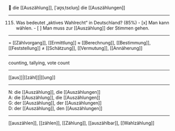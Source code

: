 🔴 die [[Auszählung]], [ˈaʊ̯sˌtsɛlʊŋ]
die [[Auszählungen]]

---
115. Was bedeutet „aktives Wahlrecht“ in Deutschland? (85%)
	- [x] Man kann wählen.
	- [ ] Man muss zur [[Auszählung]] der Stimmen gehen.


---
= [[Zählvorgang]], [[Ermittlung]]
≈ [[Berechnung]], [[Bestimmung]], [[Feststellung]]
≠ [[Schätzung]], [[Vermutung]], [[Annäherung]]

---
counting, tallying, vote count

---
[[aus]]|[[zähl]]|[[ung]]

---
N: die [[Auszählung]], die [[Auszählungen]]  
A: die [[Auszählung]], die [[Auszählungen]]  
G: der [[Auszählung]], der [[Auszählungen]]  
D: der [[Auszählung]], den [[Auszählungen]]  

---
[[auszählen]], [[zählen]], [[Zählung]], [[auszählbar]], [[Wahlzählung]]